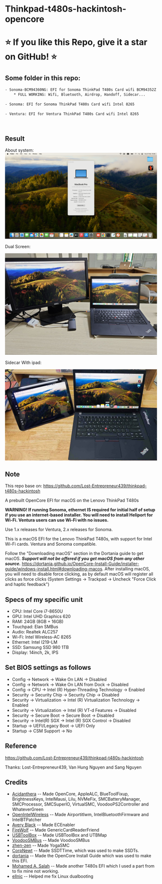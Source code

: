 # Thinkpad-t480s-hackintosh-opencore

# ⭐️ If you like this Repo, give it a star on GitHub! ⭐️

## Some folder in this repo:

```
- Sonoma-BCM94360NG: EFI for Sonoma ThinkPad T480s Card wifi BCM94352Z
    * FULL WORKING: Wifi, Bluetooth, Airdrop, Handoff, Sidecar...

- Sonoma: EFI for Sonoma ThinkPad T480s Card wifi Intel 8265

- Ventura: EFI for Ventura ThinkPad T480s Card wifi Intel 8265

 

```
## Result

About system:
![image1](./Images/image1.png)

Dual Screen:

![image2](./Images/image2.png)

Sidecar With ipad:

![image3](./Images/image3.png)


## Note
This repo base on:
https://github.com/Lost-Entrepreneur439/thinkpad-t480s-hackintosh

A prebuilt OpenCore EFI for macOS on the Lenovo ThinkPad T480s

**WARNING! If running Sonoma, ethernet IS required for initial half of setup if you use an internet-based installer. You will need to install Heliport for Wi-Fi. Ventura users can use Wi-Fi with no issues.**

Use 1.x releases for Ventura, 2.x releases for Sonoma.

This is a macOS EFI for the Lenovo ThinkPad T480s, with support for Intel Wi-Fi cards. Ventura and Sonoma compatible.

Follow the "Downloading macOS" section in the Dortania guide to get macOS. ***Support will not be offered if you get macOS from any other source.*** https://dortania.github.io/OpenCore-Install-Guide/installer-guide/windows-install.html#downloading-macos. After installing macOS, you will need to disable force clicking, as by default macOS will register all clicks as force clicks (System Settings -> Trackpad -> Uncheck "Force Click and haptic feedback")

## Specs of my specific unit
- CPU: Intel Core i7-8650U
- GPU: Intel UHD Graphics 620
- RAM: 24GB (8GB + 16GB)
- Touchpad: Elan SMBus
- Audio: Realtek ALC257
- Wi-Fi: Intel Wireless-AC 8265
- Ethernet: Intel I219-LM
- SSD: Samsung SSD 980 1TB
- Display: 14inch, 2k, IPS

## Set BIOS settings as follows
- Config -> Network -> Wake On LAN -> Disabled
- Config -> Network -> Wake On LAN from Dock -> Disabled
- Config -> CPU -> Intel (R) Hyper-Threading Technology -> Enabled
- Security -> Security Chip -> Security Chip -> Disabled
- Security -> Virtualization -> Intel (R) Virtualization Technology -> Enabled
- Security -> Virtualization -> Intel (R) VT-d Features -> Disabled
- Security -> Secure Boot -> Secure Boot -> Disabled
- Security -> Intel(R) SGX -> Intel (R) SGX Control -> Disabled
- Startup -> UEFI/Legacy Boot -> UEFI Only
- Startup -> CSM Support -> No

## Reference

https://github.com/Lost-Entrepreneur439/thinkpad-t480s-hackintosh

Thanks: Lost-Entrepreneur439, Van Hung Nguyen and Sang Nguyen

## Credits
- [Acidanthera](https://github.com/acidanthera) -- Made OpenCore, AppleALC, BlueToolFixup, BrightnessKeys, IntelMausi, Lilu, NVMeFix, SMCBatteryManager, SMCProcessor, SMCSuperIO, VirtualSMC, VoodooPS2Controller and WhateverGreen
- [OpenIntelWireless](https://github.com/OpenIntelWireless) -- Made Airportitlwm, IntelBluetoothFirmware and IntelBTPatcher
- [Avery Black](https://github.com/1Revenger1) -- Made ECEnabler
- [FireWolf](https://github.com/0xFireWolf) -- Made GenericCardReaderFriend
- [USBToolBox](https://github.com/USBToolBox) -- Made USBToolBox and UTBMap
- [VoodooSMBus](https://github.com/VoodooSMBus) -- Made VoodooSMBus
- [zhen-zen](https://github.com/zhen-zen) -- Made YogaSMC
- [CorpNewt](https://github.com/corpnewt) -- Made SSDTTime, which was used to make SSDTs.
- [dortania](https://github.com/dortania) -- Made the OpenCore Install Guide which was used to make this EFI.
- [Mohamed A. Salah](https://github.com/m4salah) -- Made another T480s EFI which I used a part from to fix mine not working.
- [ellnic](https://github.com/ellnic) -- Helped me fix Linux dualbooting